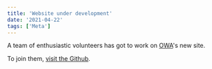 ```yaml
---
title: 'Website under development'
date: '2021-04-22'
tags: ['Meta']
---
```

A team of enthusiastic volunteers has got to work on [OWA](/)'s new site.

To join them, [visit the Github](https://github.com/OpenWebAdvocacy/website).
